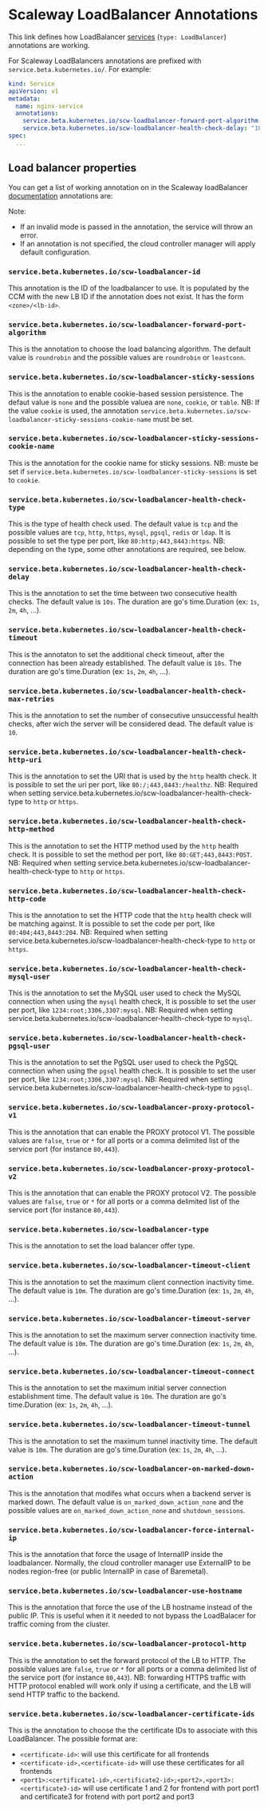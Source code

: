 # Scaleway LoadBalancer Annotations

This link defines how LoadBalancer [services](https://kubernetes.io/docs/concepts/services-networking/service/#internal-load-balancer) (`type: LoadBalancer`) annotations are working.

For Scaleway LoadBalancers annotations are prefixed with `service.beta.kubernetes.io/`. For example:

```yaml
kind: Service
apiVersion: v1
metadata:
  name: nginx-service
  annotations:
    service.beta.kubernetes.io/scw-loadbalancer-forward-port-algorithm: "roundrobin"
    service.beta.kubernetes.io/scw-loadbalancer-health-check-delay: "10s"
spec:
  ...
```

## Load balancer properties

You can get a list of working annotation on in the Scaleway loadBalancer [documentation](https://developers.scaleway.com/en/products/lb/zoned_api/) annotations are:

Note:
- If an invalid mode is passed in the annotation, the service will throw an error.
- If an annotation is not specified, the cloud controller manager will apply default configuration.  

### `service.beta.kubernetes.io/scw-loadbalancer-id`
This annotation is the ID of the loadbalancer to use. It is populated by the CCM with the new LB ID if the annotation does not exist.
It has the form `<zone>/<lb-id>`.

### `service.beta.kubernetes.io/scw-loadbalancer-forward-port-algorithm`
This is the annotation to choose the load balancing algorithm.
The default value is `roundrobin` and the possible values are `roundrobin` or `leastconn`.

### `service.beta.kubernetes.io/scw-loadbalancer-sticky-sessions`
This is the annotation to enable cookie-based session persistence.
The defaut value is `none` and the possible valuea are `none`, `cookie`, or `table`.
NB: If the value `cookie` is used, the annotation `service.beta.kubernetes.io/scw-loadbalancer-sticky-sessions-cookie-name` must be set.

### `service.beta.kubernetes.io/scw-loadbalancer-sticky-sessions-cookie-name`
This is the annotation for the cookie name for sticky sessions.
NB: muste be set if `service.beta.kubernetes.io/scw-loadbalancer-sticky-sessions` is set to `cookie`.

### `service.beta.kubernetes.io/scw-loadbalancer-health-check-type`
This is the type of health check used.
The default value is `tcp` and the possible values are `tcp`, `http`, `https`, `mysql`, `pgsql`, `redis` or `ldap`.
It is possible to set the type per port, like `80:http;443,8443:https`.
NB: depending on the type, some other annotations are required, see below.

### `service.beta.kubernetes.io/scw-loadbalancer-health-check-delay`
This is the annotation to set the time between two consecutive health checks.
The default value is `10s`. The duration are go's time.Duration (ex: `1s`, `2m`, `4h`, ...).

### `service.beta.kubernetes.io/scw-loadbalancer-health-check-timeout`
This is the annotaton to set the additional check timeout, after the connection has been already established.
The default value is `10s`. The duration are go's time.Duration (ex: `1s`, `2m`, `4h`, ...).

### `service.beta.kubernetes.io/scw-loadbalancer-health-check-max-retries`
This is the annotation to set the number of consecutive unsuccessful health checks, after wich the server will be considered dead.
The default value is `10`.

### `service.beta.kubernetes.io/scw-loadbalancer-health-check-http-uri`
This is the annotation to set the URI that is used by the `http` health check.
It is possible to set the uri per port, like `80:/;443,8443:/healthz`.
NB: Required when setting service.beta.kubernetes.io/scw-loadbalancer-health-check-type to `http` or `https`.

### `service.beta.kubernetes.io/scw-loadbalancer-health-check-http-method`
This is the annotation to set the HTTP method used by the `http` health check.
It is possible to set the method per port, like `80:GET;443,8443:POST`.
NB: Required when setting service.beta.kubernetes.io/scw-loadbalancer-health-check-type to `http` or `https`.

### `service.beta.kubernetes.io/scw-loadbalancer-health-check-http-code`
This is the annotation to set the HTTP code that the `http` health check will be matching against.
It is possible to set the code per port, like `80:404;443,8443:204`.
NB: Required when setting service.beta.kubernetes.io/scw-loadbalancer-health-check-type to `http` or `https`.

### `service.beta.kubernetes.io/scw-loadbalancer-health-check-mysql-user`
This is the annotation to set the MySQL user used to check the MySQL connection when using the `mysql` health check,
It is possible to set the user per port, like `1234:root;3306,3307:mysql`.
NB: Required when setting service.beta.kubernetes.io/scw-loadbalancer-health-check-type to `mysql`.

### `service.beta.kubernetes.io/scw-loadbalancer-health-check-pgsql-user`
This is the annotation to set the PgSQL user used to check the PgSQL connection when using the `pgsql` health check.
It is possible to set the user per port, like `1234:root;3306,3307:mysql`.
NB: Required when setting service.beta.kubernetes.io/scw-loadbalancer-health-check-type to `pgsql`.

### `service.beta.kubernetes.io/scw-loadbalancer-proxy-protocol-v1`
This is the annotation that can enable the PROXY protocol V1.
The possible values are `false`, `true` or `*` for all ports or a comma delimited list of the service port (for instance `80,443`).

### `service.beta.kubernetes.io/scw-loadbalancer-proxy-protocol-v2`
This is the annotation that can enable the PROXY protocol V2.
The possible values are `false`, `true` or `*` for all ports or a comma delimited list of the service port (for instance `80,443`).

### `service.beta.kubernetes.io/scw-loadbalancer-type`
This is the annotation to set the load balancer offer type.

### `service.beta.kubernetes.io/scw-loadbalancer-timeout-client`
This is the annotation to set the maximum client connection inactivity time.
The default value is `10m`. The duration are go's time.Duration (ex: `1s`, `2m`, `4h`, ...).

### `service.beta.kubernetes.io/scw-loadbalancer-timeout-server`
This is the annotation to set the maximum server connection inactivity time.
The default value is `10m`. The duration are go's time.Duration (ex: `1s`, `2m`, `4h`, ...).

### `service.beta.kubernetes.io/scw-loadbalancer-timeout-connect`
This is the annotation to set the maximum initial server connection establishment time.
The default value is `10m`. The duration are go's time.Duration (ex: `1s`, `2m`, `4h`, ...).

### `service.beta.kubernetes.io/scw-loadbalancer-timeout-tunnel`
This is the annotation to set the maximum tunnel inactivity time.
The default value is `10m`. The duration are go's time.Duration (ex: `1s`, `2m`, `4h`, ...).

### `service.beta.kubernetes.io/scw-loadbalancer-on-marked-down-action`
This is the annotation that modifes what occurs when a backend server is marked down.
The default value is `on_marked_down_action_none` and the possible values are `on_marked_down_action_none` and `shutdown_sessions`.

### `service.beta.kubernetes.io/scw-loadbalancer-force-internal-ip`
This is the annotation that force the usage of InternalIP inside the loadbalancer.
Normally, the cloud controller manager use ExternalIP to be nodes region-free (or public InternalIP in case of Baremetal).

### `service.beta.kubernetes.io/scw-loadbalancer-use-hostname`
This is the annotation that force the use of the LB hostname instead of the public IP.
This is useful when it it needed to not bypass the LoadBalacer for traffic coming from the cluster.

### `service.beta.kubernetes.io/scw-loadbalancer-protocol-http`
This is the annotation to set the forward protocol of the LB to HTTP.
The possible values are `false`, `true` or `*` for all ports or a comma delimited list of the service port (for instance `80,443`).
NB: forwarding HTTPS traffic with HTTP protocol enabled will work only if using a certificate, and the LB will send HTTP traffic to the backend.

### `service.beta.kubernetes.io/scw-loadbalancer-certificate-ids`
This is the annotation to choose the the certificate IDs to associate with this LoadBalancer.
The possible format are:
 - `<certificate-id>`: will use this certificate for all frontends
 - `<certificate-id>,<certificate-id>` will use these certificates for all frontends
 - `<port1>:<certificate1-id>,<certificate2-id>;<port2>,<port3>:<certificate3-id>` will use certificate 1 and 2 for frontend with port port1 and certificate3 for frotend with port port2 and port3
